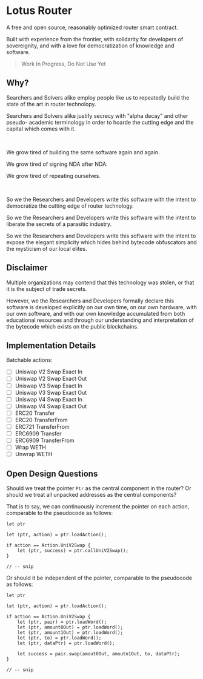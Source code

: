 # Lotus Router

A free and open source, reasonably optimized router smart contract.

Built with experience from the frontier, with solidarity for developers of
sovereignity, and with a love for democratization of knowledge and software.

> Work In Progress, Do Not Use Yet

## Why?

Searchers and Solvers alike employ people like us to repeatedly build the state
of the art in router technolopy.

Searchers and Solvers alike justify secrecy with "alpha decay" and other pseudo-
academic terminology in order to hoarde the cutting edge and the capital which
comes with it.

<br/>

We grow tired of building the same software again and again.

We grow tired of signing NDA after NDA.

We grow tired of repeating ourselves.

<br/>

So we the Researchers and Developers write this software with the intent to
democratize the cutting edge of router technology.

So we the Researchers and Developers write this software with the intent to
liberate the secrets of a parasitic industry.

So we the Researchers and Developers write this software with the intent to
expose the elegant simplicity which hides behind bytecode obfuscators and the
mysticism of our local elites.

## Disclaimer

Multiple organizations may contend that this technology was stolen, or that it
is the subject of trade secrets.

However, we the Researchers and Developers formally declare this software is
developed explicitly on our own time, on our own hardware, with our own
software, and with our own knowledge accumulated from both educational resources
and through our understanding and interpretation of the bytecode which exists on
the public blockchains.

## Implementation Details

Batchable actions:

- [ ] Uniswap V2 Swap Exact In
- [ ] Uniswap V2 Swap Exact Out
- [ ] Uniswap V3 Swap Exact In
- [ ] Uniswap V3 Swap Exact Out
- [ ] Uniswap V4 Swap Exact In
- [ ] Uniswap V4 Swap Exact Out
- [ ] ERC20 Transfer
- [ ] ERC20 TransferFrom
- [ ] ERC721 TransferFrom
- [ ] ERC6909 Transfer
- [ ] ERC6909 TransferFrom
- [ ] Wrap WETH
- [ ] Unwrap WETH

## Open Design Questions

Should we treat the pointer `Ptr` as the central component in the router?
Or should we treat all unpacked addresses as the central components?

That is to say, we can continuously increment the pointer on each action,
comparable to the pseudocode as follows:

```
let ptr

let (ptr, action) = ptr.loadAction();

if action == Action.UniV2Swap {
    let (ptr, success) = ptr.callUniV2Swap();
}

// -- snip
```

Or should it be independent of the pointer, comparable to the pseudocode as
follows:

```
let ptr

let (ptr, action) = ptr.loadAction();

if action == Action.UniV2Swap {
    let (ptr, pair) = ptr.loadWord();
    let (ptr, amount0Out) = ptr.loadWord();
    let (ptr, amount1Out) = ptr.loadWord();
    let (ptr, to) = ptr.loadWord();
    let (ptr, dataPtr) = ptr.loadWord();

    let success = pair.swap(amout0Out, amoutn1Out, to, dataPtr);
}

// -- snip
```
